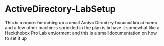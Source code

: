 # ActiveDirectory-LabSetup
This is a report for setting up a small Active Directory focused lab at home and a few other machines sprinkled in the plan is to have it somewhat like a Hackthebox Pro Lab enviorment and this is a small documentation on how to set it up
